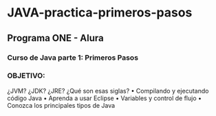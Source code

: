 # JAVA-practica-primeros-pasos

## Programa ONE - Alura

### Curso de Java parte 1: Primeros Pasos
 
### OBJETIVO:
¿JVM? ¿JDK? ¿JRE? ¿Qué son esas siglas?
    • Compilando y ejecutando código Java
    • Aprenda a usar Eclipse
    • Variables y control de flujo
    • Conozca los principales tipos de Java
